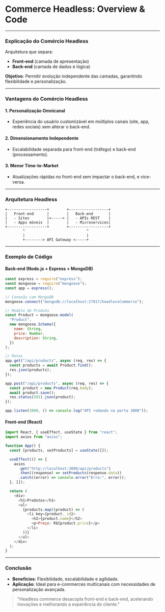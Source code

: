 # Commerce Headless: Overview & Code

---

### **Explicação do Comércio Headless**

Arquitetura que separa:

- **Front-end** (camada de apresentação)
- **Back-end** (camada de dados e lógica)

**Objetivo**: Permitir evolução independente das camadas, garantindo flexibilidade e personalização.

---

### **Vantagens do Comércio Headless**

#### **1. Personalização Omnicanal**

- Experiência do usuário customizável em múltiplos canais (site, app, redes sociais) sem alterar o back-end.

#### **2. Dimensionamento Independente**

- Escalabilidade separada para front-end (tráfego) e back-end (processamento).

#### **3. Menor Time-to-Market**

- Atualizações rápidas no front-end sem impactar o back-end, e vice-versa.

---

### **Arquitetura Headless**

```
+------------------+        +------------------+
|   Front-end      |        |   Back-end       |
|   - Sites        |<-----> |   - APIs REST    |
|   - Apps móveis  |        |   - Microservices|
+------------------+        +------------------+
        ^                            ^
        |                            |
        +--------> API Gateway <-----+
```

---

### **Exemplo de Código**

#### **Back-end (Node.js + Express + MongoDB)**

```javascript
const express = require("express");
const mongoose = require("mongoose");
const app = express();

// Conexão com MongoDB
mongoose.connect("mongodb://localhost:27017/headlessCommerce");

// Modelo de Produto
const Product = mongoose.model(
  "Product",
  new mongoose.Schema({
    name: String,
    price: Number,
    description: String,
  })
);

// Rotas
app.get("/api/products", async (req, res) => {
  const products = await Product.find();
  res.json(products);
});

app.post("/api/products", async (req, res) => {
  const product = new Product(req.body);
  await product.save();
  res.status(201).json(product);
});

app.listen(3000, () => console.log("API rodando na porta 3000"));
```

#### **Front-end (React)**

```javascript
import React, { useEffect, useState } from "react";
import axios from "axios";

function App() {
  const [products, setProducts] = useState([]);

  useEffect(() => {
    axios
      .get("http://localhost:3000/api/products")
      .then((response) => setProducts(response.data))
      .catch((error) => console.error("Erro:", error));
  }, []);

  return (
    <div>
      <h1>Produtos</h1>
      <ul>
        {products.map((product) => (
          <li key={product._id}>
            <h2>{product.name}</h2>
            <p>Preço: R${product.price}</p>
          </li>
        ))}
      </ul>
    </div>
  );
}
```

---

### **Conclusão**

- **Benefícios**: Flexibilidade, escalabilidade e agilidade.
- **Aplicação**: Ideal para e-commerces multicanais com necessidades de personalização avançada.

> "Headless commerce desacopla front-end e back-end, acelerando inovações e melhorando a experiência do cliente."
